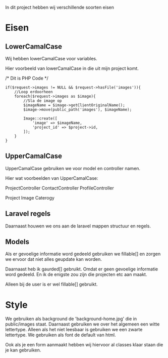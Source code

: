 In dit project hebben wij verschillende soorten eisen

# Eisen

## LowerCamalCase
Wij hebben lowerCamalCase voor variables.

Hier voorbeeld van lowerCamalCase in die uit mijn project komt.

/* Dit is PHP Code */
```//Kijk of er een image mee is gegeven
if($request->images != NULL && $request->hasFile('images')){  
    //Loop erdoorheen   
    foreach($request->images as $image){
        //Sla de image op
        $imageName = $image->getClientOriginalName();
        $image->move(public_path('images'), $imageName);
    
        Image::create([
            'image' => $imageName,
            'project_id' => $project->id,
        ]);
    }   
}
```

## UpperCamalCase
UpperCamalCase gebruiken we voor model en controller namen.

Hier wat voorbeelden van UpperCamalCase:

ProjectController
ContactController
ProfileController

Project
Image
Caterogy

## Laravel regels

Daarnaast houwen we ons aan de laravel mappen structuur en regels.

## Models

Als er gevoelige informatie word gedeeld gebruiken we fillable[] en zorgen we ervoor dat niet alles geupdate kan worden.

Daarnaast heb ik gaurded[] gebruikt. Omdat er geen gevoelige informatie word gedeeld. En ik
de enigste zou zijn die projecten etc aan maakt.

Alleen bij de user is er wel fillable[] gebruikt.

# Style

We gebruiken als background de 'background-home.jpg' die in public/images staat.
Daarnaast gebruiken we over het algemeen een witte lettertype. Alleen als het niet leesbaar is gebruiken we een zwarte lettertype.
We gebruiken als font de default van html.

Ook als je een form aanmaakt hebben wij hiervoor al classes klaar staan die je kan gebruiken.



